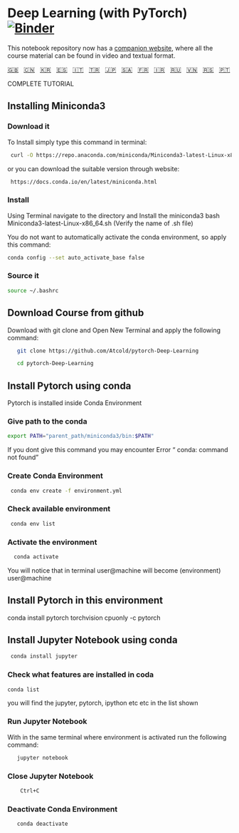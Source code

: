 # Deep Learning (with PyTorch) [![Binder](https://mybinder.org/badge_logo.svg)](https://mybinder.org/v2/gh/Atcold/pytorch-Deep-Learning/master)

This notebook repository now has a [companion website](https://atcold.github.io/pytorch-Deep-Learning/), where all the course material can be found in video and textual format.

<!-- English - Mandarin - Korean - Spanish - Italian - Turkish - Japanese - Arabic - French - Farsi - Russian - Vietnamese - Serbian - Portuguese -->
[🇬🇧](https://github.com/Atcold/pytorch-Deep-Learning/blob/master/README.md) &nbsp; [🇨🇳](https://github.com/Atcold/pytorch-Deep-Learning/blob/master/docs/zh/README-ZH.md) &nbsp; [🇰🇷](https://github.com/Atcold/pytorch-Deep-Learning/blob/master/docs/ko/README-KO.md) &nbsp; [🇪🇸](https://github.com/Atcold/pytorch-Deep-Learning/blob/master/docs/es/README-ES.md) &nbsp; [🇮🇹](https://github.com/Atcold/pytorch-Deep-Learning/blob/master/docs/it/README-IT.md) &nbsp; [🇹🇷](https://github.com/Atcold/pytorch-Deep-Learning/blob/master/docs/tr/README-TR.md) &nbsp; [🇯🇵](https://github.com/Atcold/pytorch-Deep-Learning/blob/master/docs/ja/README-JA.md) &nbsp; [🇸🇦](https://github.com/Atcold/pytorch-Deep-Learning/blob/master/docs/ar/README-AR.md) &nbsp; [🇫🇷](https://github.com/Atcold/pytorch-Deep-Learning/blob/master/docs/fr/README-FR.md) &nbsp; [🇮🇷](https://github.com/Atcold/pytorch-Deep-Learning/blob/master/docs/fa/README-FA.md) &nbsp; [🇷🇺](https://github.com/Atcold/pytorch-Deep-Learning/blob/master/docs/ru/README-RU.md) &nbsp; [🇻🇳](https://github.com/Atcold/pytorch-Deep-Learning/blob/master/docs/vi/README-VI.md) &nbsp; [🇷🇸](https://github.com/Atcold/pytorch-Deep-Learning/blob/master/docs/sr/README-SR.md) &nbsp; [🇵🇹](https://github.com/Atcold/pytorch-Deep-Learning/blob/master/docs/pt/README-PT.md)



COMPLETE TUTORIAL

## Installing Miniconda3

### Download it

To Install simply type this command in terminal:

```bash
 curl -O https://repo.anaconda.com/miniconda/Miniconda3-latest-Linux-x86_64.sh
```

   
or you can download the suitable version through website:

```bash
 https://docs.conda.io/en/latest/miniconda.html
```
   

### Install

Using Terminal navigate to the directory and Install the miniconda3 bash Miniconda3-latest-Linux-x86_64.sh (Verify the name of .sh file)

You do not want to automatically activate the conda environment, so apply this command:

```bash
conda config --set auto_activate_base false
```

   

### Source it

```bash
source ~/.bashrc
```
   

## Download Course from github

Download with git clone and Open New Terminal and apply the following command:

```bash
   git clone https://github.com/Atcold/pytorch-Deep-Learning

   cd pytorch-Deep-Learning
```



## Install Pytorch using conda

Pytorch is installed inside Conda Environment 

### Give path to the conda

 
```bash
export PATH="parent_path/miniconda3/bin:$PATH"

```

If you dont give this command you may encounter Error “ conda: command not found”

### Create Conda Environment
 
```bash
 conda env create -f environment.yml

```

   
### Check available environment

```bash
 conda env list
```

   
### Activate the environment

```bash
  conda activate
```
  

You will notice that in terminal user@machine will become (environment)
user@machine

## Install Pytorch in this environment

   conda install pytorch torchvision cpuonly -c pytorch

## Install Jupyter Notebook using conda

```bash
 conda install jupyter
```
  

### Check what features are installed in coda

```bash
conda list
```
   
 

you will find the jupyter, pytorch, ipython etc etc in the list shown
### Run Jupyter Notebook

With in the same terminal where environment is activated run the following command:

```bash
   jupyter notebook

```

### Close Jupyter Notebook

```bash
    Ctrl+C
```
  

### Deactivate Conda Environment


```bash
   conda deactivate 
```








